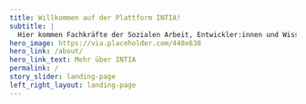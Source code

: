 ```yaml
---
title: Willkommen auf der Plattform INTIA!
subtitle: |
  Hier kommen Fachkräfte der Sozialen Arbeit, Entwickler:innen und Wissenschaftler:innen zusammen, um gemeinsam mit betroffenen Jugendlichen Technik und digitale Hilfen zur Alltagsbewältigung zu entwickeln und weiterzugeben.
hero_image: https://via.placeholder.com/440x638
hero_link: /about/
hero_link_text: Mehr über INTIA
permalink: /
story_slider: landing-page
left_right_layout: landing-page
---
```

